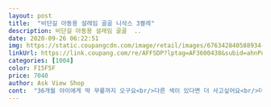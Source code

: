 ```yaml
---
layout: post 
title:  "비단길 아동용 설레임 골골 니삭스 3켤레" 
description: 비단길 아동용 설레임 골골  ..
date: 2020-09-26 06:22:51 
img: https://static.coupangcdn.com/image/retail/images/676342840588934-720461a3-4865-4e67-843c-6aca2d06c69e.jpg 
linkUrl: https://link.coupang.com/re/AFFSDP?lptag=AF3600438&subid=ahnPublicAsk&pageKey=131243538&itemId=386318777&vendorItemId=3938929176&traceid=V0-113-1e8358e1078d56bf 
categories: [1004] 
color: F15F5F 
price: 7040 
author: Ask View Shop 
cont:  "36개월 아이에게 딱 무릎까지 오구요<br/>다른 색이 있다면 더 사고싶어요<br/>더워지기 전에 많이 신겼고 유치원 등원용으로 딱이에요<br/>도톰하고 재질이 좋아요<br/>이쁘게 잘 맞아요<br/>이제품 사실꺼면 다른거 사세요ㅎ.<br/>.<br/> 절대로 사지 마세요 처음에왔을때 베이지랑 흰색은 길이도 골지무늬도 올풀린것도 없어서 예쁘네 했어요 근데 회색양말은 심지어 길이도 더 길고 고무줄올도 풀려있고 골지무늬가 ㅣ 이렇게 되여하는데  이렇게 되있더라구요 그래서 교환신청 했습니다 근데 정확하게 똑같은게 왔네요? 이건 검수도 안하고 보내시는거 맞죠? 저랑 같은분들 많을껀데 단체로 환불하면 어쩌시려고.<br/>.<br/> 검수봄 하세요 제발 환불하러 갑니다 이건 귀찮고 기분나빠서 못신기겠어요 눈가리고 아웅도 적당히 하셔야죠<br/>편하게 신기기 딱 좋네요.<br/><br/>" 
---
```

